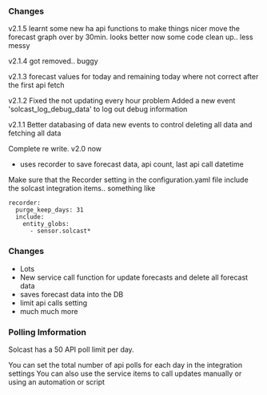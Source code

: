 ### Changes

v2.1.5
learnt some new ha api functions to make things nicer
move the forecast graph over by 30min. looks better now
some code clean up.. less messy

v2.1.4
got removed.. buggy

v2.1.3
forecast values for today and remaining today where not correct after the first api fetch

v2.1.2
Fixed the not updating every hour problem
Added a new event 'solcast_log_debug_data' to log out debug information 


v2.1.1
Better databasing of data
new events to control deleting all data and fetching all data

Complete re write. v2.0 now 
- uses recorder to save forecast data, api count, last api call datetime

Make sure that the Recorder setting in the configuration.yaml file include the solcast integration items.. something like
```
recorder:
  purge_keep_days: 31
  include:
    entity_globs:
      - sensor.solcast*
```


### Changes

- Lots
- New service call function for update forecasts and delete all forecast data
- saves forecast data into the DB
- limit api calls setting
- much much more

### Polling Imformation

Solcast has a 50 API poll limit per day.

You can set the total number of api polls for each day in the integration settings
You can also use the service items to call updates manually or using an automation or script
